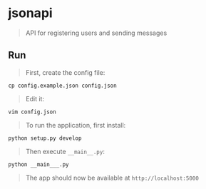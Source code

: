 # jsonapi
> API for registering users and sending messages

## Run
> First, create the config file:

    cp config.example.json config.json

> Edit it:

    vim config.json

> To run the application, first install:

    python setup.py develop

> Then execute `__main__.py`:

    python __main___.py

> The app should now be available at `http://localhost:5000`
